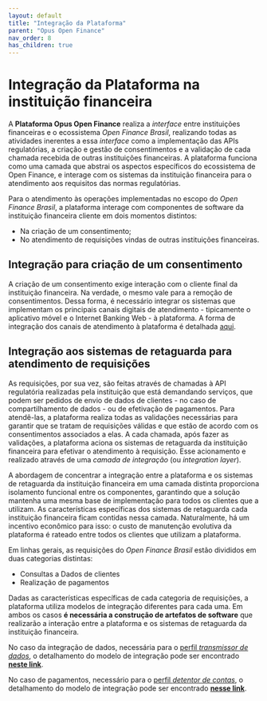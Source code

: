 ```yaml
---
layout: default
title: "Integração da Plataforma"
parent: "Opus Open Finance"
nav_order: 8
has_children: true
---
```


# Integração da Plataforma na instituição financeira

A **Plataforma Opus Open Finance** realiza a *interface* entre instituições financeiras e o ecossistema *Open Finance Brasil*, realizando todas as atividades inerentes a essa *interface* como a implementação das APIs regulatórias, a criação e gestão de consentimentos e a validação de cada chamada recebida de outras instituições financeiras. A plataforma funciona como uma camada que abstrai os aspectos específicos do ecossistema de Open Finance, e interage com os sistemas da instituição financeira para o atendimento aos requisitos das normas regulatórias.

Para o atendimento às operações implementadas no escopo do *Open Finance Brasil*, a plataforma interage com componentes de software da instituição financeira cliente em dois momentos distintos:

- Na criação de um consentimento;
- No atendimento de requisições vindas de outras instituições financeiras.

## Integração para criação de um consentimento

A criação de um consentimento exige interação com o cliente final da instituição financeira. Na verdade, o mesmo vale para a remoção de consentimentos. Dessa forma, é necessário integrar os sistemas que implementam os principais canais digitais de atendimento - tipicamente o aplicativo móvel e o Internet Banking Web - à plataforma. A forma de integração dos canais de atendimento à plataforma é detalhada [aqui][Integração app-web].

## Integração aos sistemas de retaguarda para atendimento de requisições

As requisições, por sua vez, são feitas através de chamadas à API regulatória realizadas pela instituição que está demandando serviços, que podem ser pedidos de envio de dados de clientes - no caso de compartilhamento de dados - ou de efetivação de pagamentos. Para atendê-las, a plataforma realiza todas as validações necessárias para garantir que se tratam de requisições válidas e que estão de acordo com os consentimentos associados a elas. A cada chamada, após fazer as validações, a plataforma aciona os sistemas de retaguarda da instituição financeira para efetivar o atendimento à requisição. Esse acionamento e realizado através de uma *camada de integração* (ou *integration layer*).

A abordagem de concentrar a integração entre a plataforma e os sistemas de retaguarda da instituição financeira em uma camada distinta proporciona isolamento funcional entre os componentes, garantindo que a solução mantenha uma mesma base de implementação para todos os clientes que a utilizam. As características específicas dos sistemas de retaguarda cada instituição financeira ficam contidas nessa camada. Naturalmente, há um incentivo econômico para isso: o custo de manutenção evolutiva da plataforma é rateado entre todos os clientes que utilizam a plataforma.

Em linhas gerais, as requisições do *Open Finance Brasil* estão divididos em duas categorias distintas:

- Consultas a Dados de clientes
- Realização de pagamentos

Dadas as características específicas de cada categoria de requisições, a plataforma utiliza modelos de integração diferentes para cada uma. Em ambos os casos **é necessária a construção de artefatos de software** que realizarão a interação entre a plataforma e os sistemas de retaguarda da instituição financeira.

No caso da integração de dados, necessária para o [perfil *transmissor de dados*][Transmissor], o detalhamento do modelo de integração pode ser encontrado [**neste link**][Camada de integração].

No caso de pagamentos, necessário para o [perfil *detentor de contas*][Detentor], o detalhamento do modelo de integração pode ser encontrado [**nesse  link**][Conectores de Pagamento].

[Camada de Integração]: ./CamadaIntegração.html
[Conectores de Pagamento]: ./Conectores-Pagto.html
[Integração app-web]: ./Jornada-de-Ux/App-e-Web.html
[Transmissor]: ../../Open-Finance-Brasil/PerfisOFB/OOF-Transmissor.html
[Detentor]: ../../Open-Finance-Brasil/PerfisOFB/OOF-Detentor.html
